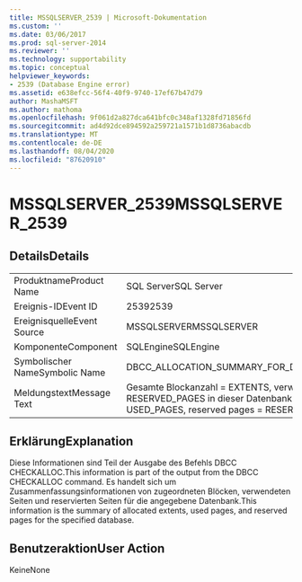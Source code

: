 ```yaml
---
title: MSSQLSERVER_2539 | Microsoft-Dokumentation
ms.custom: ''
ms.date: 03/06/2017
ms.prod: sql-server-2014
ms.reviewer: ''
ms.technology: supportability
ms.topic: conceptual
helpviewer_keywords:
- 2539 (Database Engine error)
ms.assetid: e638efcc-56f4-40f9-9740-17ef67b47d79
author: MashaMSFT
ms.author: mathoma
ms.openlocfilehash: 9f061d2a827dca641bfc0c348af1328fd71856fd
ms.sourcegitcommit: ad4d92dce894592a259721a1571b1d8736abacdb
ms.translationtype: MT
ms.contentlocale: de-DE
ms.lasthandoff: 08/04/2020
ms.locfileid: "87620910"
---
```

# <a name="mssqlserver_2539"></a><span data-ttu-id="fdc72-102">MSSQLSERVER_2539</span><span class="sxs-lookup"><span data-stu-id="fdc72-102">MSSQLSERVER_2539</span></span>
    
## <a name="details"></a><span data-ttu-id="fdc72-103">Details</span><span class="sxs-lookup"><span data-stu-id="fdc72-103">Details</span></span>  
  
|||  
|-|-|  
|<span data-ttu-id="fdc72-104">Produktname</span><span class="sxs-lookup"><span data-stu-id="fdc72-104">Product Name</span></span>|<span data-ttu-id="fdc72-105">SQL Server</span><span class="sxs-lookup"><span data-stu-id="fdc72-105">SQL Server</span></span>|  
|<span data-ttu-id="fdc72-106">Ereignis-ID</span><span class="sxs-lookup"><span data-stu-id="fdc72-106">Event ID</span></span>|<span data-ttu-id="fdc72-107">2539</span><span class="sxs-lookup"><span data-stu-id="fdc72-107">2539</span></span>|  
|<span data-ttu-id="fdc72-108">Ereignisquelle</span><span class="sxs-lookup"><span data-stu-id="fdc72-108">Event Source</span></span>|<span data-ttu-id="fdc72-109">MSSQLSERVER</span><span class="sxs-lookup"><span data-stu-id="fdc72-109">MSSQLSERVER</span></span>|  
|<span data-ttu-id="fdc72-110">Komponente</span><span class="sxs-lookup"><span data-stu-id="fdc72-110">Component</span></span>|<span data-ttu-id="fdc72-111">SQLEngine</span><span class="sxs-lookup"><span data-stu-id="fdc72-111">SQLEngine</span></span>|  
|<span data-ttu-id="fdc72-112">Symbolischer Name</span><span class="sxs-lookup"><span data-stu-id="fdc72-112">Symbolic Name</span></span>|<span data-ttu-id="fdc72-113">DBCC_ALLOCATION_SUMMARY_FOR_DATABASE</span><span class="sxs-lookup"><span data-stu-id="fdc72-113">DBCC_ALLOCATION_SUMMARY_FOR_DATABASE</span></span>|  
|<span data-ttu-id="fdc72-114">Meldungstext</span><span class="sxs-lookup"><span data-stu-id="fdc72-114">Message Text</span></span>|<span data-ttu-id="fdc72-115">Gesamte Blockanzahl = EXTENTS, verwendete Seiten = USED_PAGES, reservierte Seiten = RESERVED_PAGES in dieser Datenbank.</span><span class="sxs-lookup"><span data-stu-id="fdc72-115">Total number of extents = EXTENTS, used pages = USED_PAGES, reserved pages = RESERVED_PAGES in this database.</span></span>|  
  
## <a name="explanation"></a><span data-ttu-id="fdc72-116">Erklärung</span><span class="sxs-lookup"><span data-stu-id="fdc72-116">Explanation</span></span>  
 <span data-ttu-id="fdc72-117">Diese Informationen sind Teil der Ausgabe des Befehls DBCC CHECKALLOC.</span><span class="sxs-lookup"><span data-stu-id="fdc72-117">This information is part of the output from the DBCC CHECKALLOC command.</span></span> <span data-ttu-id="fdc72-118">Es handelt sich um Zusammenfassungsinformationen von zugeordneten Blöcken, verwendeten Seiten und reservierten Seiten für die angegebene Datenbank.</span><span class="sxs-lookup"><span data-stu-id="fdc72-118">This information is the summary of allocated extents, used pages, and reserved pages for the specified database.</span></span>  
  
## <a name="user-action"></a><span data-ttu-id="fdc72-119">Benutzeraktion</span><span class="sxs-lookup"><span data-stu-id="fdc72-119">User Action</span></span>  
 <span data-ttu-id="fdc72-120">Keine</span><span class="sxs-lookup"><span data-stu-id="fdc72-120">None</span></span>  
  
  
